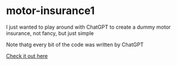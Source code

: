 # motor-insurance1
I just wanted to play around with ChatGPT to create a dummy motor insurance, not fancy, but just simple

Note thatg every bit of the code was written by ChatGPT

<a href="https://abioseth1.github.io/motor-insurance1/index.html"> Check it out here </a>

